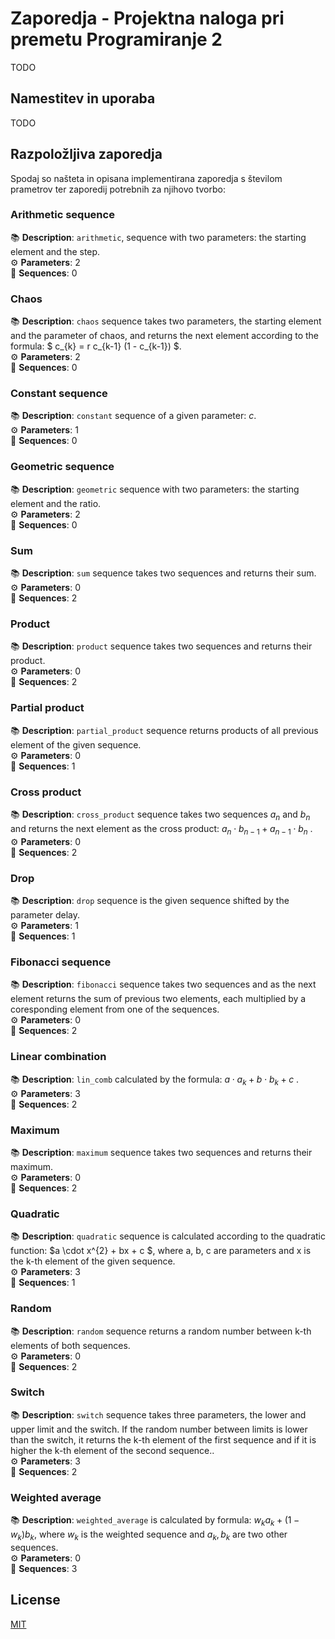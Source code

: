 # Zaporedja - Projektna naloga pri premetu Programiranje 2

TODO
## Namestitev in uporaba
TODO
## Razpoložljiva zaporedja
Spodaj so našteta in opisana implementirana zaporedja s številom prametrov ter zaporedij potrebnih za njihovo tvorbo:

### Arithmetic sequence

📚 **Description**: `arithmetic`, sequence with two parameters: the starting element and the step.<br>⚙️ **Parameters**:   2 <br>🚀 **Sequences**:   0  


### Chaos

📚 **Description**: `chaos` sequence takes two parameters, the starting element and the parameter of chaos, and returns the next element according to the formula: $ c_{k} = r  c_{k-1}  (1 - c_{k-1}) $. <br>⚙️ **Parameters**:   2  <br>🚀 **Sequences**:   0


 ### Constant sequence

📚 **Description**: `constant` sequence of a given parameter: $c$. <br>⚙️ **Parameters**:   1  <br>🚀 **Sequences**:   0   


 
### Geometric sequence

📚 **Description**: `geometric` sequence with two parameters: the starting element and the ratio. <br>⚙️ **Parameters**:   2  <br>🚀 **Sequences**:   0 



### Sum

📚 **Description**: `sum` sequence takes two sequences and returns their sum. <br>⚙️ **Parameters**:   0 <br>🚀 **Sequences**:   2   
 


 ### Product

📚 **Description**: `product` sequence takes two sequences and returns their product. <br>⚙️ **Parameters**:   0  <br>🚀 **Sequences**:   2 

 

 ### Partial product
 
📚 **Description**: `partial_product` sequence returns products of all previous element of the given sequence. <br>⚙️ **Parameters**:   0  <br>🚀 **Sequences**:   1
 

### Cross product
 
 📚 **Description**: `cross_product` sequence takes two sequences $a_n$ and $b_n$ and returns the next element as the cross product:  $a_n \cdot b_{n-1} + a_{n-1} \cdot b_n$ . <br>⚙️ **Parameters**:   0  <br>🚀 **Sequences**:   2


### Drop
 
 📚 **Description**: `drop` sequence is the given sequence shifted by the parameter delay. <br>⚙️ **Parameters**:   1  <br>🚀 **Sequences**:   1


### Fibonacci sequence
 
 📚 **Description**: `fibonacci` sequence takes two sequences and as the next element returns the sum of previous two elements, each multiplied by a coresponding element from one of the sequences. <br>⚙️ **Parameters**:   0  <br>🚀 **Sequences**:   2


### Linear combination
 
 📚 **Description**: `lin_comb` calculated by the formula: $a \cdot a_k + b \cdot b_k + c$ . <br>⚙️ **Parameters**:   3  <br>🚀 **Sequences**:   2


### Maximum

📚 **Description**: `maximum` sequence takes two sequences and returns their maximum. <br>⚙️ **Parameters**:   0  <br>🚀 **Sequences**:   2

### Quadratic

📚 **Description**: `quadratic` sequence is calculated according to the quadratic function: $a \cdot x^{2} + bx + c $, where a, b, c are parameters and x is the k-th element of the given sequence. <br>⚙️ **Parameters**:   3  <br>🚀 **Sequences**:   1



### Random

📚 **Description**: `random` sequence returns a random number between k-th elements of both sequences. <br>⚙️ **Parameters**:   0  <br>🚀 **Sequences**:   2



### Switch

📚 **Description**: `switch` sequence takes three parameters, the lower and upper limit and the switch. If the random number between limits is lower than the switch, it returns the k-th element of the first sequence and if it is higher the k-th element of the second sequence.. <br>⚙️ **Parameters**:   3  <br>🚀 **Sequences**:   2


### Weighted average

📚 **Description**: `weighted_average` is calculated by formula: $w_{k} a_{k} + (1-w_k) b_{k}$, where $w_k$ is the weighted sequence and $a_k, b_k$ are two other sequences. <br>⚙️ **Parameters**:   0  <br>🚀 **Sequences**:   3



## License
[MIT](https://choosealicense.com/licenses/mit/)

